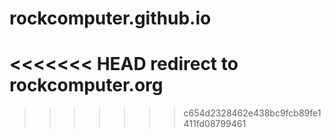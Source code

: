 # rockcomputer.github.io
<<<<<<< HEAD
redirect to rockcomputer.org
=======
>>>>>>> c654d2328462e438bc9fcb89fe1411fd08799461
